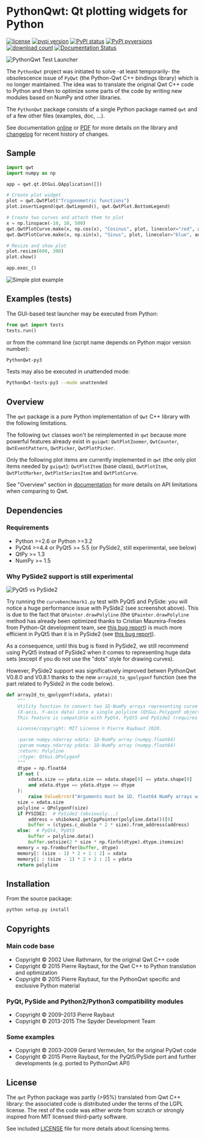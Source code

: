 # PythonQwt: Qt plotting widgets for Python

[![license](https://img.shields.io/pypi/l/PythonQwt.svg)](./LICENSE)
[![pypi version](https://img.shields.io/pypi/v/PythonQwt.svg)](https://pypi.org/project/PythonQwt/)
[![PyPI status](https://img.shields.io/pypi/status/PythonQwt.svg)](https://github.com/PierreRaybaut/PythonQwt)
[![PyPI pyversions](https://img.shields.io/pypi/pyversions/PythonQwt.svg)](https://pypi.python.org/pypi/PythonQwt/)
[![download count](https://img.shields.io/conda/dn/conda-forge/PythonQwt.svg)](https://www.anaconda.com/download/)
[![Documentation Status](https://readthedocs.org/projects/pythonqwt/badge/?version=latest)](https://pythonqwt.readthedocs.io/en/latest/?badge=latest)

![PythonQwt Test Launcher](qwt/tests/data/testlauncher.png)

The `PythonQwt` project was initiated to solve -at least temporarily- the
obsolescence issue of `PyQwt` (the Python-Qwt C++ bindings library) which is
no longer maintained. The idea was to translate the original Qwt C++ code to
Python and then to optimize some parts of the code by writing new modules
based on NumPy and other libraries.

The `PythonQwt` package consists of a single Python package named `qwt` and
of a few other files (examples, doc, ...).

See documentation [online](https://pythonqwt.readthedocs.io/en/latest/) or [PDF](https://pythonqwt.readthedocs.io/_/downloads/en/latest/pdf/) for more details on the library and [changelog](CHANGELOG.md) for recent history of changes.

## Sample

```python
import qwt
import numpy as np

app = qwt.qt.QtGui.QApplication([])

# Create plot widget
plot = qwt.QwtPlot("Trigonometric functions")
plot.insertLegend(qwt.QwtLegend(), qwt.QwtPlot.BottomLegend)

# Create two curves and attach them to plot
x = np.linspace(-10, 10, 500)
qwt.QwtPlotCurve.make(x, np.cos(x), "Cosinus", plot, linecolor="red", antialiased=True)
qwt.QwtPlotCurve.make(x, np.sin(x), "Sinus", plot, linecolor="blue", antialiased=True)

# Resize and show plot
plot.resize(600, 300)
plot.show()

app.exec_()
```

![Simple plot example](doc/images/QwtPlot_example.png)

## Examples (tests)

The GUI-based test launcher may be executed from Python:

```python
from qwt import tests
tests.run()
```

or from the command line (script name depends on Python major version number):

```bash
PythonQwt-py3
```

Tests may also be executed in unattended mode:

```bash
PythonQwt-tests-py3 --mode unattended
```

## Overview

The `qwt` package is a pure Python implementation of `Qwt` C++ library with
the following limitations.

The following `Qwt` classes won't be reimplemented in `qwt` because more
powerful features already exist in `guiqwt`: `QwtPlotZoomer`,
`QwtCounter`, `QwtEventPattern`, `QwtPicker`, `QwtPlotPicker`.

Only the following plot items are currently implemented in `qwt` (the only
plot items needed by `guiqwt`): `QwtPlotItem` (base class), `QwtPlotItem`,
`QwtPlotMarker`, `QwtPlotSeriesItem` and `QwtPlotCurve`.

See "Overview" section in [documentation](https://pythonqwt.readthedocs.io/en/latest/)
for more details on API limitations when comparing to Qwt.

## Dependencies

### Requirements

- Python >=2.6 or Python >=3.2
- PyQt4 >=4.4 or PyQt5 >= 5.5 (or PySide2, still experimental, see below)
- QtPy >= 1.3
- NumPy >= 1.5

### Why PySide2 support is still experimental

![PyQt5 vs PySide2](doc/images/pyqt5_vs_pyside2.png)

Try running the `curvebenchmark1.py` test with PyQt5 and PySide: you will notice a
huge performance issue with PySide2 (see screenshot above). This is due to the fact
that `QPainter.drawPolyline` (the `QPainter.drawPolyline` method has already been 
optimized thanks to Cristian Maureira-Fredes from Python-Qt development team, see 
[this bug report](https://bugreports.qt.io/projects/PYSIDE/issues/PYSIDE-1366)) is 
much more efficient in PyQt5 than it is in PySide2 (see 
[this bug report](https://bugreports.qt.io/projects/PYSIDE/issues/PYSIDE-1540)).

As a consequence, until this bug is fixed in PySide2, we still recommend using PyQt5
instead of PySide2 when it comes to representing huge data sets (except if you do not
use the "dots" style for drawing curves).

However, PySide2 support was significatively improved betwen PythonQwt V0.8.0 and
V0.8.1 thanks to the new `array2d_to_qpolygonf` function (see the part related to
PySide2 in the code below).

```python
def array2d_to_qpolygonf(xdata, ydata):
    """
    Utility function to convert two 1D-NumPy arrays representing curve data
    (X-axis, Y-axis data) into a single polyline (QtGui.PolygonF object).
    This feature is compatible with PyQt4, PyQt5 and PySide2 (requires QtPy).

    License/copyright: MIT License © Pierre Raybaut 2020.

    :param numpy.ndarray xdata: 1D-NumPy array (numpy.float64)
    :param numpy.ndarray ydata: 1D-NumPy array (numpy.float64)
    :return: Polyline
    :rtype: QtGui.QPolygonF
    """
    dtype = np.float64
    if not (
        xdata.size == ydata.size == xdata.shape[0] == ydata.shape[0]
        and xdata.dtype == ydata.dtype == dtype
    ):
        raise ValueError("Arguments must be 1D, float64 NumPy arrays with same size")
    size = xdata.size
    polyline = QPolygonF(size)
    if PYSIDE2:  # PySide2 (obviously...)
        address = shiboken2.getCppPointer(polyline.data())[0]
        buffer = (ctypes.c_double * 2 * size).from_address(address)
    else:  # PyQt4, PyQt5
        buffer = polyline.data()
        buffer.setsize(2 * size * np.finfo(dtype).dtype.itemsize)
    memory = np.frombuffer(buffer, dtype)
    memory[: (size - 1) * 2 + 1 : 2] = xdata
    memory[1 : (size - 1) * 2 + 2 : 2] = ydata
    return polyline
```

## Installation

From the source package:

```bash
python setup.py install
```

## Copyrights

### Main code base

- Copyright © 2002 Uwe Rathmann, for the original Qwt C++ code
- Copyright © 2015 Pierre Raybaut, for the Qwt C++ to Python translation and
optimization
- Copyright © 2015 Pierre Raybaut, for the PythonQwt specific and exclusive
Python material

### PyQt, PySide and Python2/Python3 compatibility modules

- Copyright © 2009-2013 Pierre Raybaut
- Copyright © 2013-2015 The Spyder Development Team

### Some examples

- Copyright © 2003-2009 Gerard Vermeulen, for the original PyQwt code
- Copyright © 2015 Pierre Raybaut, for the PyQt5/PySide port and further
developments (e.g. ported to PythonQwt API)

## License

The `qwt` Python package was partly (>95%) translated from Qwt C++ library:
the associated code is distributed under the terms of the LGPL license. The
rest of the code was either wrote from scratch or strongly inspired from MIT
licensed third-party software.

See included [LICENSE](LICENSE) file for more details about licensing terms.
